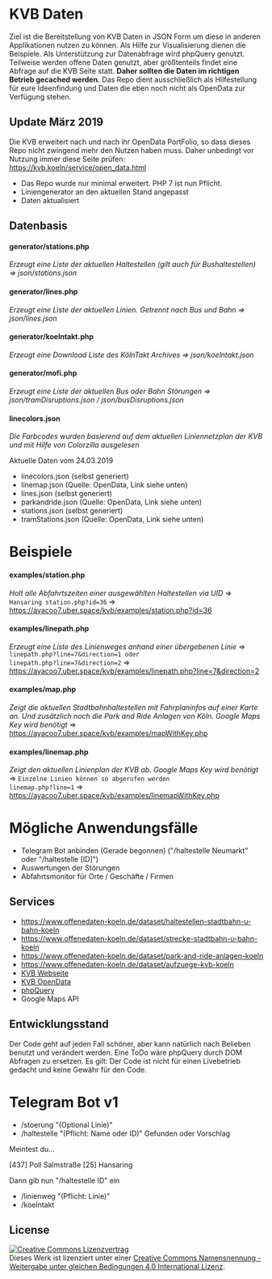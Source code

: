 # KVB Daten

Ziel ist die Bereitstellung von KVB Daten in JSON Form um diese in anderen Applikationen nutzen zu können. Als Hilfe 
zur Visualisierung dienen die Beispiele. Als Unterstützung zur Datenabfrage wird phpQuery genutzt. Teilweise werden 
offene Daten genutzt, aber größtenteils findet eine Abfrage auf die KVB Seite statt. **Daher sollten die Daten im 
richtigen Betrieb gecached werden.** Das Repo dient ausschließlich als Hilfestellung für eure Ideenfindung und Daten die eben noch nicht als OpenData zur Verfügung stehen.

## Update März 2019

Die KVB erweitert nach und nach ihr OpenData PortFolio, so dass dieses Repo nicht zwingend mehr den Nutzen haben muss. Daher unbedingt vor Nutzung immer diese Seite prüfen:
https://kvb.koeln/service/open_data.html 

- Das Repo wurde nur minimal erweitert. PHP 7 ist nun Pflicht.
- Liniengenerator an den aktuellen Stand angepasst
- Daten aktualisiert

## Datenbasis

#### generator/stations.php
*Erzeugt eine Liste der aktuellen Haltestellen (gilt auch für Bushaltestellen) => json/stations.json*

#### generator/lines.php
*Erzeugt eine Liste der aktuellen Linien. Getrennt nach Bus und Bahn => json/lines.json*

#### generator/koelntakt.php
*Erzeugt eine Download Liste des KölnTakt Archives => json/koelntakt.json*

#### generator/mofi.php
*Erzeugt eine Liste der aktuellen Bus oder Bahn Störungen => json/tramDisruptions.json / json/busDisruptions.json*

#### linecolors.json
*Die Farbcodes wurden basierend auf dem aktuellen Liniennetzplan der KVB und mit Hilfe von Colorzilla ausgelesen*

Aktuelle Daten vom 24.03.2019
- linecolors.json (selbst generiert)
- linemap.json (Quelle: OpenData, Link siehe unten)
- lines.json (selbst generiert)
- parkandride.json (Quelle: OpenData, Link siehe unten)
- stations.json (selbst generiert)
- tramStations.json (Quelle: OpenData, Link siehe unten)

# Beispiele

#### examples/station.php
*Holt alle Abfahrtszeiten einer ausgewählten Haltestellen via UID*
=> <code>Hansaring station.php?id=36</code>
=> https://ayacoo7.uber.space/kvb/examples/station.php?id=36

#### examples/linepath.php
*Erzeugt eine Liste des Linienweges anhand einer übergebenen Linie*
=> <code>linepath.php?line=7&direction=1 oder linepath.php?line=7&direction=2</code>
=> https://ayacoo7.uber.space/kvb/examples/linepath.php?line=7&direction=2

#### examples/map.php
*Zeigt die aktuellen Stadtbahnhaltestellen mit Fahrplaninfos auf einer Karte an. Und zusätzlich noch die Park and Ride Anlagen von Köln. Google Maps Key wird benötigt*
=> https://ayacoo7.uber.space/kvb/examples/mapWithKey.php

#### examples/linemap.php
*Zeigt den aktuellen Linienplan der KVB ab. Google Maps Key wird benötigt*
=> <code>Einzelne Linien können so abgerufen werden linemap.php?line=1</code>
=> https://ayacoo7.uber.space/kvb/examples/linemapWithKey.php

# Mögliche Anwendungsfälle
- Telegram Bot anbinden (Gerade begonnen) ("/haltestelle Neumarkt" oder "/haltestelle [ID]")
- Auswertungen der Störungen
- Abfahrtsmonitor für Orte / Geschäfte / Firmen

## Services
- https://www.offenedaten-koeln.de/dataset/haltestellen-stadtbahn-u-bahn-koeln
- https://www.offenedaten-koeln.de/dataset/strecke-stadtbahn-u-bahn-koeln
- https://www.offenedaten-koeln.de/dataset/park-and-ride-anlagen-koeln
- https://www.offenedaten-koeln.de/dataset/aufzuege-kvb-koeln
- [KVB Webseite](https://www.kvb-koeln.de/)
- [KVB OpenData](https://kvb.koeln/service/open_data.html)
- [phpQuery](https://github.com/bariew/phpquery)
- Google Maps API

## Entwicklungsstand

Der Code geht auf jeden Fall schöner, aber kann natürlich nach Belieben benutzt und verändert werden. Eine ToDo wäre phpQuery durch DOM Abfragen zu ersetzen. 
Es gilt: Der Code ist nicht für einen Livebetrieb gedacht und keine Gewähr für den Code.


# Telegram Bot v1
- /stoerung "(Optional Linie)"
- /haltestelle "(Pflicht: Name oder ID)"
  Gefunden oder Vorschlag
  
Meintest du…

[437] Poll Salmstraße
[25] Hansaring

Dann gib nun "/haltestelle ID" ein  
  
- /linienweg "(Pflicht: Linie)"
- /koelntakt 

## License

<a rel="license" href="http://creativecommons.org/licenses/by-sa/4.0/"><img alt="Creative Commons Lizenzvertrag" style="border-width:0" src="https://i.creativecommons.org/l/by-sa/4.0/88x31.png" /></a><br />Dieses Werk ist lizenziert unter einer <a rel="license" href="http://creativecommons.org/licenses/by-sa/4.0/">Creative Commons Namensnennung - Weitergabe unter gleichen Bedingungen 4.0 International Lizenz</a>.